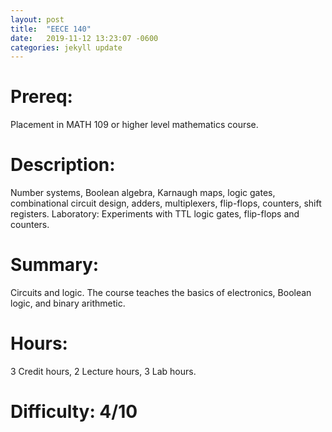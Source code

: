 ```yaml
---
layout: post
title:  "EECE 140"
date:   2019-11-12 13:23:07 -0600
categories: jekyll update
---
```

# Prereq:  
Placement in MATH 109 or higher level mathematics course.  

# Description:  
Number systems, Boolean algebra, Karnaugh maps, logic gates, combinational circuit design, adders, multiplexers, flip-flops, counters, shift registers. Laboratory: Experiments with TTL logic gates, flip-flops and counters.  
  
# Summary:  
Circuits and logic.  The course teaches the basics of electronics, Boolean logic, and binary arithmetic.  
  
# Hours:  
3 Credit hours, 2 Lecture hours, 3 Lab hours.  
    
# Difficulty:  4/10